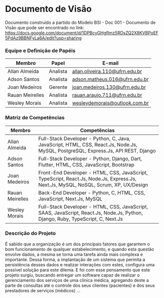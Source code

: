 
# Documento de Visão

Documento construído a partido do Modelo BSI - Doc 001 - Documento de Visão que pode ser encontrado no link: https://docs.google.com/document/d/1DPBcyGHgflmz5RDsZQ2X8KVBPoEF5PdAz9BBNFyLa6A/edit?usp=sharing

### Equipe e Definição de Papéis

Membro          | Papel    | E-mail
----------------|----------|--------------------------------
Allan Almeida   | Analista | allan.oliveira.110@ufrn.edu.br
Adson Santos    | Analista | adson.matheus.016@ufrn.edu.br
Joan Medeiros   | Gerente  | joan.medeiros.130@ufrn.edu.br
Rauan Meirelles | Analista | rauan.araujo.711@ufrn.edu.br
Wesley Morais   | Analista | wesleydemorais@outlook.com.br

### Matriz de Competências

Membro          | Competências 
----------------|------------------------------------------------------------------------------------------------------------------------------------
Allan Almeida   | Full-Stack Developer - Python, C, Java, JavaScript, HTML, CSS, React.Js, Node.Js, MySQL, PostgreSQL, Express.Js, API REST, Django
Adson Santos    | Full-Stack Developer - Python, Django, Dart, Flutter, HTML, CSS, JavaScript, Bootstrap
Joan Medeiros   | Front-End Developer  - HTML, CSS, JavaScript, TypeScript, React.Js, Node.Js, Express.Js, Next.Js, MySQL, NoSQL, Scrum, XP, UX/Design
Rauan Meirelles | Back-End Developer   - Python, C, HTML, CSS, JavaScript, Next.Js, MySQL
Wesley Morais   | Full-Stack Developer - HTML, CSS, JavaScript, SAAS, JavaScript, React.Js, Node.Js, Python, Django, Ruby, TypeScript, C, Next.Js 

### Descrição do Projeto 

É sabido que a organização é um dos principais fatores que garantem o bom funcionamento de qualquer estabelecimento, e quando esta questão envolve dados, a mesma se torna 
uma tarefa ainda mais complexa e importante. Dessa forma, a implantação de um sistema que permita a persistência desses dados e realizar interações com estes, configura uma possível solução para este dilema. E foi com esse pensamento que este projeto surgiu, buscando entregar um software capaz de realizar o gerenciamento dos serviços de uma clínica médica, agregando deste a parte de consultas até o controle dos seus clientes (pacientes) e dos seus prestadores de serviços (médicos) ...
